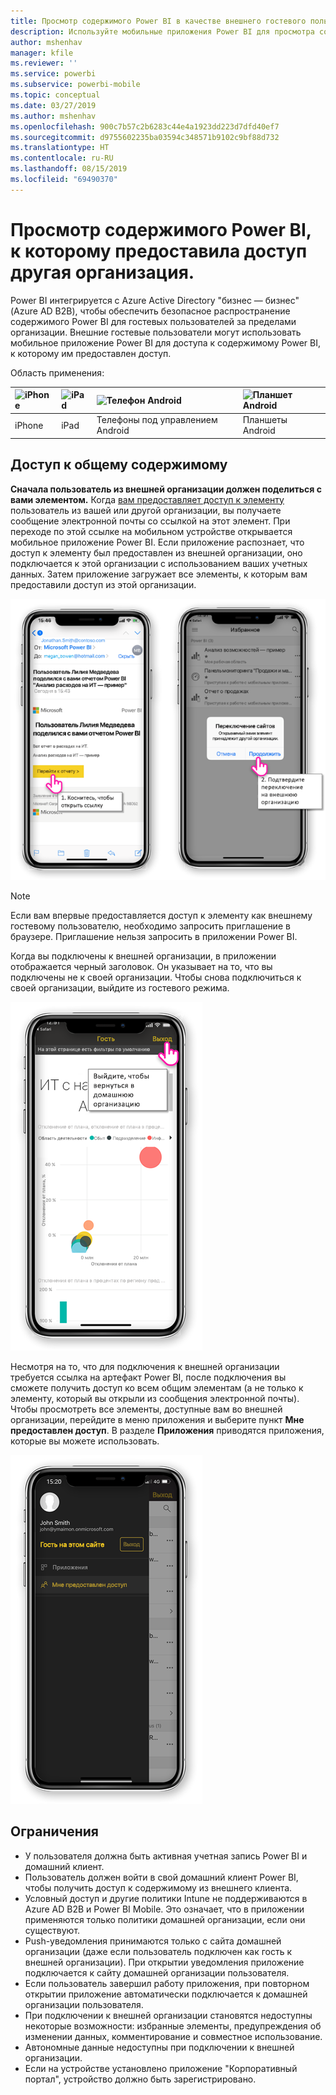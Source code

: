 ```yaml
---
title: Просмотр содержимого Power BI в качестве внешнего гостевого пользователя (Azure AD B2B)
description: Используйте мобильные приложения Power BI для просмотра содержимого, к которому вам предоставила доступ другая организация.
author: mshenhav
manager: kfile
ms.reviewer: ''
ms.service: powerbi
ms.subservice: powerbi-mobile
ms.topic: conceptual
ms.date: 03/27/2019
ms.author: mshenhav
ms.openlocfilehash: 900c7b57c2b6283c44e4a1923dd223d7dfd40ef7
ms.sourcegitcommit: d9755602235ba03594c348571b9102c9bf88d732
ms.translationtype: HT
ms.contentlocale: ru-RU
ms.lasthandoff: 08/15/2019
ms.locfileid: "69490370"
---
```

# <a name="view-power-bi-content-shared-with-you-from-an-external-organization"></a>Просмотр содержимого Power BI, к которому предоставила доступ другая организация.

Power BI интегрируется с Azure Active Directory "бизнес — бизнес" (Azure AD B2B), чтобы обеспечить безопасное распространение содержимого Power BI для гостевых пользователей за пределами организации. Внешние гостевые пользователи могут использовать мобильное приложение Power BI для доступа к содержимому Power BI, к которому им предоставлен доступ. 


Область применения:

| ![iPhone](./media/mobile-app-ssrs-kpis-mobile-on-premises-reports/iphone-logo-50-px.png) | ![iPad](./media/mobile-app-ssrs-kpis-mobile-on-premises-reports/ipad-logo-50-px.png) | ![Телефон Android](./media/mobile-app-ssrs-kpis-mobile-on-premises-reports/android-phone-logo-50-px.png) | ![Планшет Android](./media/mobile-app-ssrs-kpis-mobile-on-premises-reports/android-tablet-logo-50-px.png) |
|:--- |:--- |:--- |:--- |
| iPhone |iPad |Телефоны под управлением Android |Планшеты Android |

## <a name="accessing-shared-content"></a>Доступ к общему содержимому

**Сначала пользователь из внешней организации должен поделиться с вами элементом.** Когда [вам предоставляет доступ к элементу](../../service-share-dashboards.md) пользователь из вашей или другой организации, вы получаете сообщение электронной почты со ссылкой на этот элемент. При переходе по этой ссылке на мобильном устройстве открывается мобильное приложение Power BI. Если приложение распознает, что доступ к элементу был предоставлен из внешней организации, оно подключается к этой организации с использованием ваших учетных данных. Затем приложение загружает все элементы, к которым вам предоставили доступ из этой организации.

![Открытие общего элемента в Power BI из сообщения электронной почты ](./media/mobile-apps-b2b/mobile-b2b-open-item-email.png)

> [!NOTE]
> Если вам впервые предоставляется доступ к элементу как внешнему гостевому пользователю, необходимо запросить приглашение в браузере. Приглашение нельзя запросить в приложении Power BI.

Когда вы подключены к внешней организации, в приложении отображается черный заголовок. Он указывает на то, что вы подключены не к своей организации. Чтобы снова подключиться к своей организации, выйдите из гостевого режима.

![Заголовок гостевого пользователя в Power BI](./media/mobile-apps-b2b/mobile-b2b-exit-home.png)

Несмотря на то, что для подключения к внешней организации требуется ссылка на артефакт Power BI, после подключения вы сможете получить доступ ко всем общим элементам (а не только к элементу, который вы открыли из сообщения электронной почты). Чтобы просмотреть все элементы, доступные вам во внешней организации, перейдите в меню приложения и выберите пункт **Мне предоставлен доступ**. В разделе **Приложения** приводятся приложения, которые вы можете использовать.

![Меню приложения Power BI для внешнего гостевого пользователя](./media/mobile-apps-b2b/mobile-b2b-menu.png)

## <a name="limitations"></a>Ограничения

- У пользователя должна быть активная учетная запись Power BI и домашний клиент.
- Пользователь должен войти в свой домашний клиент Power BI, чтобы получить доступ к содержимому из внешнего клиента.
- Условный доступ и другие политики Intune не поддерживаются в Azure AD B2B и Power BI Mobile. Это означает, что в приложении применяются только политики домашней организации, если они существуют.
- Push-уведомления принимаются только с сайта домашней организации (даже если пользователь подключен как гость к внешней организации). При открытии уведомления приложение подключается к сайту домашней организации пользователя.
- Если пользователь завершил работу приложения, при повторном открытии приложение автоматически подключается к домашней организации пользователя.
- При подключении к внешней организации становятся недоступны некоторые возможности: избранные элементы, предупреждения об изменении данных, комментирование и совместное использование.
- Автономные данные недоступны при подключении к внешней организации.
- Если на устройстве установлено приложение "Корпоративный портал", устройство должно быть зарегистрировано.
